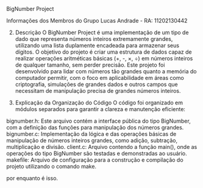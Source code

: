 BigNumber Project

Informações dos Membros do Grupo
Lucas Andrade - RA: 11202130442

2. Descrição
O BigNumber Project é uma implementação de um tipo de dado que representa números inteiros extremamente grandes, utilizando uma lista duplamente encadeada para armazenar seus dígitos. O objetivo do projeto é criar uma estrutura de dados capaz de realizar operações aritméticas básicas (+, -, ×, ÷) em números inteiros de qualquer tamanho, sem perder precisão.
Este projeto foi desenvolvido para lidar com números tão grandes quanto a memória do computador permitir, com o foco em aplicabilidade em áreas como criptografia, simulações de grandes dados e outros campos que necessitam de manipulação precisa de grandes números inteiros.

3. Explicação da Organização do Código
O código foi organizado em módulos separados para garantir a clareza e manutenção eficiente:

bignumber.h: Este arquivo contém a interface pública do tipo BigNumber, com a definição das funções para manipulação dos números grandes.
bignumber.c: Implementação da lógica e das operações básicas de manipulação de números inteiros grandes, como adição, subtração, multiplicação e divisão.
client.c: Arquivo contendo a função main(), onde as operações do tipo BigNumber são testadas e demonstradas ao usuário.
makefile: Arquivo de configuração para a construção e compilação do projeto utilizando o comando make.

por enquanto é isso.